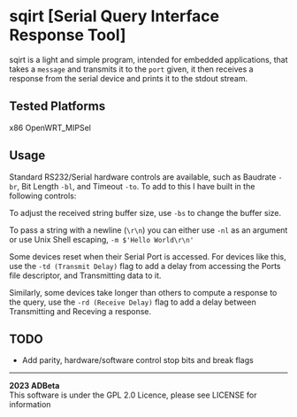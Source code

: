 # sqirt [Serial Query Interface Response Tool]
sqirt is a light and simple program, intended for embedded applications, that
takes a `message` and transmits it to the `port` given, it then receives a
response from the serial device and prints it to the stdout stream.

## Tested Platforms
x86
OpenWRT_MIPSel


## Usage
Standard RS232/Serial hardware controls are available, such as Baudrate `-br`,
Bit Length `-bl`, and Timeout `-to`. To add to this I have built in the 
following controls:

To adjust the received string buffer size, use `-bs` to change the buffer size.

To pass a string with a newline (`\r\n`) you can either use `-nl` as an argument
or use Unix Shell escaping, `-m $'Hello World\r\n'`  

Some devices reset when their Serial Port is accessed. For devices like this,
use the `-td (Transmit Delay)` flag to add a delay from accessing the Ports 
file descriptor, and Transmitting data to it.  

Similarly, some devices take longer than others to compute a response to the 
query, use the `-rd (Receive Delay)` flag to add a delay between Transmitting
and Receving a response.  


## TODO
* Add parity, hardware/software control stop bits and break flags

----
<b> 2023 ADBeta </b>  
This software is under the GPL 2.0 Licence, please see LICENSE for information
